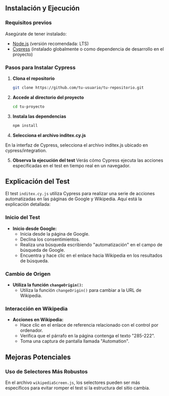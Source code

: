 ## Instalación y Ejecución

### Requisitos previos

Asegúrate de tener instalado:

- [Node.js](https://nodejs.org/) (versión recomendada: LTS)
- [Cypress](https://www.cypress.io/) (instalado globalmente o como dependencia de desarrollo en el proyecto)

### Pasos para Instalar Cypress

1. **Clona el repositorio**

   ```bash
   git clone https://github.com/tu-usuario/tu-repositorio.git
   ```
2. **Accede al directorio del proyecto**
    ```bash
   cd tu-proyecto
   ```
3. **Instala las dependencias**
    ```bash
    npm install
    ```
4. **Selecciona el archivo inditex.cy.js**

En la interfaz de Cypress, selecciona el archivo inditex.js ubicado en cypress/integration.

5. **Observa la ejecución del test**
   Verás cómo Cypress ejecuta las acciones especificadas en el test en tiempo real en un navegador.

## Explicación del Test

El test `inditex.cy.js` utiliza Cypress para realizar una serie de acciones automatizadas en las páginas de Google y
Wikipedia. Aquí está la explicación detallada:

### Inicio del Test

- **Inicio desde Google:**
    - Inicia desde la página de Google.
    - Declina los consentimientos.
    - Realiza una búsqueda escribiendo "automatización" en el campo de búsqueda de Google.
    - Encuentra y hace clic en el enlace hacia Wikipedia en los resultados de búsqueda.

### Cambio de Origen

- **Utiliza la función `changeOrigin()`:**
    - Utiliza la función `changeOrigin()` para cambiar a la URL de Wikipedia.

### Interacción en Wikipedia

- **Acciones en Wikipedia:**
    - Hace clic en el enlace de referencia relacionado con el control por ordenador.
    - Verifica que el párrafo en la página contenga el texto "285-222".
    - Toma una captura de pantalla llamada "Automation".

## Mejoras Potenciales

### Uso de Selectores Más Robustos

En el archivo `wikipediaScreen.js`, los selectores pueden ser más específicos para evitar romper el test si la
estructura del sitio cambia.


